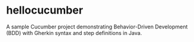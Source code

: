 # hellocucumber
A sample Cucumber project demonstrating Behavior-Driven Development (BDD) with Gherkin syntax and step definitions in Java.
